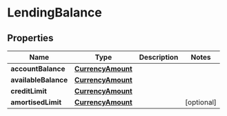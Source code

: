 
# LendingBalance

## Properties
Name | Type | Description | Notes
------------ | ------------- | ------------- | -------------
**accountBalance** | [**CurrencyAmount**](CurrencyAmount.md) |  | 
**availableBalance** | [**CurrencyAmount**](CurrencyAmount.md) |  | 
**creditLimit** | [**CurrencyAmount**](CurrencyAmount.md) |  | 
**amortisedLimit** | [**CurrencyAmount**](CurrencyAmount.md) |  |  [optional]



